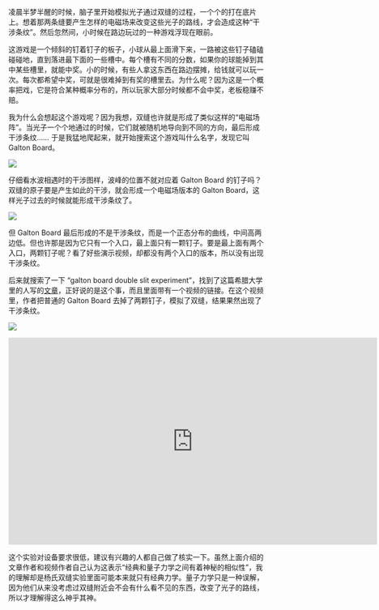 凌晨半梦半醒的时候，脑子里开始模拟光子通过双缝的过程，一个个的打在底片上。想着那两条缝要产生怎样的电磁场来改变这些光子的路线，才会造成这种“干涉条纹”。然后忽然间，小时候在路边玩过的一种游戏浮现在眼前。

这游戏是一个倾斜的钉着钉子的板子，小球从最上面滑下来，一路被这些钉子磕磕碰碰地，直到落进最下面的一些槽中。每个槽有不同的分数，如果你的球能掉到其中某些槽里，就能中奖。小的时候，有些人拿这东西在路边摆摊，给钱就可以玩一次。每次都希望中奖，可就是很难掉到有奖的槽里去。为什么呢？因为这是一个概率把戏，它是符合某种概率分布的，所以玩家大部分时候都不会中奖，老板稳赚不赔。

我为什么会想起这个游戏呢？因为我想，双缝也许就是形成了类似这样的“电磁场阵”。当光子一个个地通过的时候，它们就被随机地导向到不同的方向，最后形成干涉条纹…… 于是我猛地爬起来，就开始搜索这个游戏叫什么名字，发现它叫 Galton Board。

<div class="captioned-image-container">

![](https://substackcdn.com/image/fetch/w_1456,c_limit,f_auto,q_auto:good,fl_progressive:steep/https%3A%2F%2Fbucketeer-e05bbc84-baa3-437e-9518-adb32be77984.s3.amazonaws.com%2Fpublic%2Fimages%2Fdf53c157-07e7-4453-aedc-28b136e83420_2388x1668.png)


仔细看水波相遇时的干涉图样，波峰的位置不就对应着 Galton Board 的钉子吗？双缝的原子要是产生如此的干涉，就会形成一个电磁场版本的 Galton Board，这样光子过去的时候就能形成干涉条纹了。

<div class="captioned-image-container">

![](https://substackcdn.com/image/fetch/w_1456,c_limit,f_auto,q_auto:good,fl_progressive:steep/https%3A%2F%2Fbucketeer-e05bbc84-baa3-437e-9518-adb32be77984.s3.amazonaws.com%2Fpublic%2Fimages%2F93e35143-2be7-4954-be5f-6348615ae375_641x458.jpeg)


但 Galton Board 最后形成的不是干涉条纹，而是一个正态分布的曲线，中间高两边低。但也许那是因为它只有一个入口，最上面只有一颗钉子。要是最上面有两个入口，两颗钉子呢？看了好些演示视频，却都没有两个入口的版本，所以没有出现干涉条纹。

<span>后来就搜索了一下 “galton board double slit experiment”，找到了这篇希腊大学里的人写的</span>[文章](https://www.researchgate.net/profile/Emmanouil-Markoulakis/publication/360137884_Galton_Board_Double_Slit_Experiment/links/6265a6febca601538b6525eb/Galton-Board-Double-Slit-Experiment.pdf?origin=publication_detail)<span>，正好说的是这个事，而且里面带有一个视频的链接。在这个视频里，作者把普通的 Galton Board 去掉了两颗钉子，模拟了双缝，结果果然出现了干涉条纹。</span>

<div class="captioned-image-container">

![](https://substackcdn.com/image/fetch/w_1456,c_limit,f_auto,q_auto:good,fl_progressive:steep/https%3A%2F%2Fbucketeer-e05bbc84-baa3-437e-9518-adb32be77984.s3.amazonaws.com%2Fpublic%2Fimages%2F01e7a67b-08c5-4976-9de6-7612f4f03c7b_2388x1668.png)


<div id="youtube2-l-E70sq0D00" class="youtube-wrap" data-attrs="{&quot;videoId&quot;:&quot;l-E70sq0D00&quot;,&quot;startTime&quot;:null,&quot;endTime&quot;:null}">

<div class="youtube-inner"><iframe src="https://www.youtube-nocookie.com/embed/l-E70sq0D00?rel=0&amp;autoplay=0&amp;showinfo=0&amp;enablejsapi=0" frameborder="0" loading="lazy" gesture="media" allow="autoplay; fullscreen" allowautoplay="true" allowfullscreen="true" width="728" height="409"></iframe></div>


这个实验对设备要求很低，建议有兴趣的人都自己做了核实一下。虽然上面介绍的文章作者和视频作者自己认为这表示“经典和量子力学之间有着神秘的相似性”，我的理解却是杨氏双缝实验里面可能本来就只有经典力学。量子力学只是一种误解，因为他们从来没考虑过双缝附近会不会有什么看不见的东西，改变了光子的路线，所以才理解得这么神乎其神。
